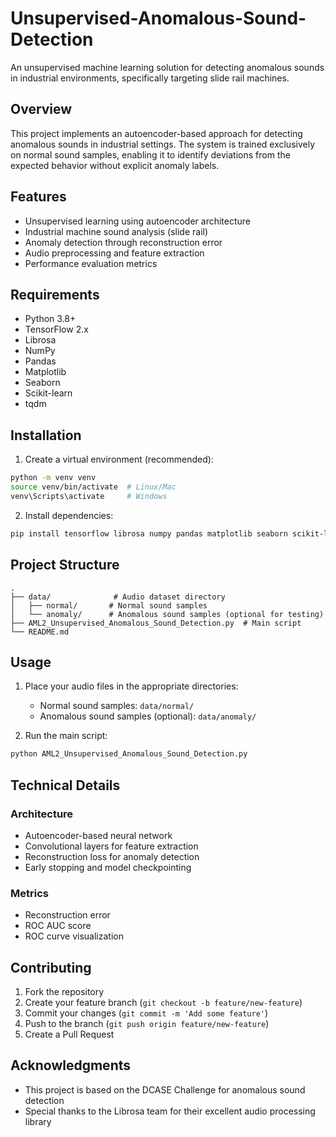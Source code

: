 # Unsupervised-Anomalous-Sound-Detection


An unsupervised machine learning solution for detecting anomalous sounds in industrial environments, specifically targeting slide rail machines.

## Overview

This project implements an autoencoder-based approach for detecting anomalous sounds in industrial settings. The system is trained exclusively on normal sound samples, enabling it to identify deviations from the expected behavior without explicit anomaly labels.

## Features

- Unsupervised learning using autoencoder architecture
- Industrial machine sound analysis (slide rail)
- Anomaly detection through reconstruction error
- Audio preprocessing and feature extraction
- Performance evaluation metrics

## Requirements

- Python 3.8+
- TensorFlow 2.x
- Librosa
- NumPy
- Pandas
- Matplotlib
- Seaborn
- Scikit-learn
- tqdm

## Installation

1. Create a virtual environment (recommended):
```bash
python -m venv venv
source venv/bin/activate  # Linux/Mac
venv\Scripts\activate     # Windows
```

2. Install dependencies:
```bash
pip install tensorflow librosa numpy pandas matplotlib seaborn scikit-learn tqdm
```

## Project Structure

```
.
├── data/              # Audio dataset directory
│   ├── normal/       # Normal sound samples
│   └── anomaly/      # Anomalous sound samples (optional for testing)
├── AML2_Unsupervised_Anomalous_Sound_Detection.py  # Main script
└── README.md
```

## Usage

1. Place your audio files in the appropriate directories:
   - Normal sound samples: `data/normal/`
   - Anomalous sound samples (optional): `data/anomaly/`

2. Run the main script:
```bash
python AML2_Unsupervised_Anomalous_Sound_Detection.py
```

## Technical Details

### Architecture
- Autoencoder-based neural network
- Convolutional layers for feature extraction
- Reconstruction loss for anomaly detection
- Early stopping and model checkpointing

### Metrics
- Reconstruction error
- ROC AUC score
- ROC curve visualization

## Contributing

1. Fork the repository
2. Create your feature branch (`git checkout -b feature/new-feature`)
3. Commit your changes (`git commit -m 'Add some feature'`)
4. Push to the branch (`git push origin feature/new-feature`)
5. Create a Pull Request


## Acknowledgments

- This project is based on the DCASE Challenge for anomalous sound detection
- Special thanks to the Librosa team for their excellent audio processing library
